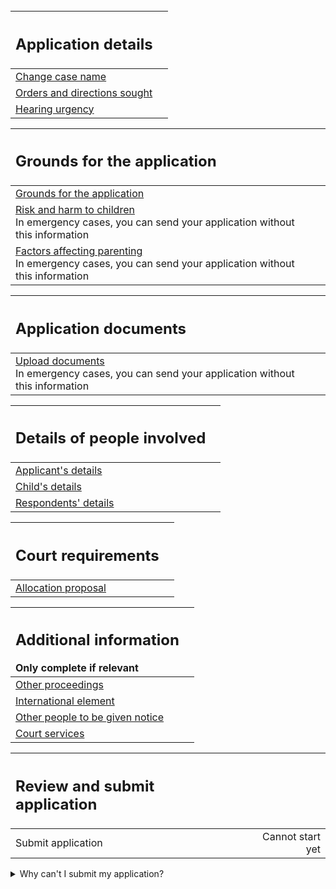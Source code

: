 <div class='width-50'>
<br/>


| <h2 class="govuk-heading-m govuk-!-margin-0">Application details</h2> | |
| :--- | ---: |
| <a href='/case/PUBLICLAW/CARE_SUPERVISION_EPO/10/trigger/changeCaseName'>Change case name</a> | <div class="govuk-!-display-block govuk-!-text-align-right"> </div> |
| <a href='/case/PUBLICLAW/CARE_SUPERVISION_EPO/10/trigger/ordersNeeded'>Orders and directions sought</a> | <div class="govuk-!-display-block govuk-!-text-align-right"> </div> |
| <a href='/case/PUBLICLAW/CARE_SUPERVISION_EPO/10/trigger/hearingNeeded'>Hearing urgency</a> | <div class="govuk-!-display-block govuk-!-text-align-right"> </div> |


| <h2 class="govuk-heading-m govuk-!-margin-0">Grounds for the application</h2> | |
| :--- | ---: |
| <a href='/case/PUBLICLAW/CARE_SUPERVISION_EPO/10/trigger/enterGrounds'>Grounds for the application</a> | <div class="govuk-!-display-block govuk-!-text-align-right"> </div> |
| <a href='/case/PUBLICLAW/CARE_SUPERVISION_EPO/10/trigger/enterRiskHarm'>Risk and harm to children</a> <div class='govuk-hint govuk-!-font-size-14'>In emergency cases, you can send your application without this information</div> | <div class="govuk-!-display-block govuk-!-text-align-right"> </div> |
| <a href='/case/PUBLICLAW/CARE_SUPERVISION_EPO/10/trigger/enterParentingFactors'>Factors affecting parenting</a> <div class='govuk-hint govuk-!-font-size-14'>In emergency cases, you can send your application without this information</div> | <div class="govuk-!-display-block govuk-!-text-align-right"> </div> |


| <h2 class="govuk-heading-m govuk-!-margin-0">Application documents</h2> | |
| :--- | ---: |
| <a href='/case/PUBLICLAW/CARE_SUPERVISION_EPO/10/trigger/uploadDocuments'>Upload documents</a> <div class='govuk-hint govuk-!-font-size-14'>In emergency cases, you can send your application without this information</div> | <div class="govuk-!-display-block govuk-!-text-align-right"> </div> |


| <h2 class="govuk-heading-m govuk-!-margin-0">Details of people involved</h2> | |
| :--- | ---: |
| <a href='/case/PUBLICLAW/CARE_SUPERVISION_EPO/10/trigger/enterApplicant'>Applicant's details</a> | <div class="govuk-!-display-block govuk-!-text-align-right"> </div> |
| <a href='/case/PUBLICLAW/CARE_SUPERVISION_EPO/10/trigger/enterChildren'>Child's details</a> | <div class="govuk-!-display-block govuk-!-text-align-right"> </div> |
| <a href='/case/PUBLICLAW/CARE_SUPERVISION_EPO/10/trigger/enterRespondents'>Respondents' details</a> | <div class="govuk-!-display-block govuk-!-text-align-right"> </div> |


| <h2 class="govuk-heading-m govuk-!-margin-0">Court requirements</h2> | |
| :--- | ---: |
| <a href='/case/PUBLICLAW/CARE_SUPERVISION_EPO/10/trigger/otherProposal'>Allocation proposal</a> | <div class="govuk-!-display-block govuk-!-text-align-right"> </div> |


| <h2 class="govuk-heading-m govuk-!-margin-0">Additional information</h2> <div class='govuk-inset-text govuk-!-margin-0 govuk-!-font-size-16'>Only complete if relevant</div> | |
| :--- | ---: |
| <a href='/case/PUBLICLAW/CARE_SUPERVISION_EPO/10/trigger/otherProceedings'>Other proceedings</a> | <div class="govuk-!-display-block govuk-!-text-align-right"> </div> |
| <a href='/case/PUBLICLAW/CARE_SUPERVISION_EPO/10/trigger/enterInternationalElement'>International element</a> | <div class="govuk-!-display-block govuk-!-text-align-right"> </div> |
| <a href='/case/PUBLICLAW/CARE_SUPERVISION_EPO/10/trigger/enterOthers'>Other people to be given notice</a> | <div class="govuk-!-display-block govuk-!-text-align-right"> </div> |
| <a href='/case/PUBLICLAW/CARE_SUPERVISION_EPO/10/trigger/attendingHearing'>Court services</a> | <div class="govuk-!-display-block govuk-!-text-align-right"> </div> |


| <h2 class="govuk-heading-m govuk-!-margin-0">Review and submit application</h2> | |
| :--- | ---: |
| <a>Submit application</a> | <div class="govuk-!-display-block govuk-!-text-align-right"> <span class='govuk-tag govuk-tag--grey'>Cannot start yet</span> </div> |

</div>

<details class='govuk-details'>
<summary class='govuk-details__summary'>
<span class='govuk-details__summary-text'>
Why can't I submit my application?
</span>
</summary>
<div class='govuk-details__text'>

Enter a case name in <a href="/case/PUBLICLAW/CARE_SUPERVISION_EPO/10/trigger/changeCaseName">Change case name</a>

Add the orders and directions sought in <a href="/case/PUBLICLAW/CARE_SUPERVISION_EPO/10/trigger/ordersNeeded">Orders and directions sought</a>

Add the hearing urgency details in <a href="/case/PUBLICLAW/CARE_SUPERVISION_EPO/10/trigger/hearingNeeded">Hearing urgency</a>

Add the grounds for the application in <a href="/case/PUBLICLAW/CARE_SUPERVISION_EPO/10/trigger/enterGrounds">Grounds for the application</a>

Add applicant's details in <a href="/case/PUBLICLAW/CARE_SUPERVISION_EPO/10/trigger/enterApplicant">Applicant's details</a>

Add the applicant's solicitor's details in <a href="/case/PUBLICLAW/CARE_SUPERVISION_EPO/10/trigger/enterApplicant">Applicant's details</a>

Add the child's details in <a href="/case/PUBLICLAW/CARE_SUPERVISION_EPO/10/trigger/enterChildren">Child's details</a>

Add the respondents' details in <a href="/case/PUBLICLAW/CARE_SUPERVISION_EPO/10/trigger/enterRespondents">Respondents' details</a>

Add the allocation proposal in <a href="/case/PUBLICLAW/CARE_SUPERVISION_EPO/10/trigger/otherProposal">Allocation proposal</a>
</div>
</details>
